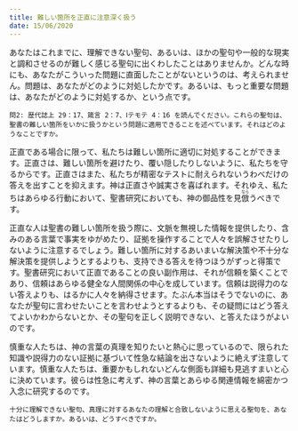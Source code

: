 ```yaml
---
title: 難しい箇所を正直に注意深く扱う
date: 15/06/2020
---
```


あなたはこれまでに、理解できない聖句、あるいは、ほかの聖句や一般的な現実と調和させるのが難しく感じる聖句に出くわしたことはありませんか。どんな時にも、あなたがこういった問題に直面したことがないというのは、考えられません。問題は、あなたがどのように対処したかです。あるいは、もっと重要な問題は、あなたがどのように対処するか、という点です。

`問2: 歴代誌上 29：17、箴言 2：7、Ⅰテモテ 4：16 を読んでください。これらの聖句は、聖書の難しい箇所をいかに扱うかという問題に適用できることを述べています。それはどのようなことですか。`

正直である場合に限って、私たちは難しい箇所に適切に対処することができます。正直さは、難しい箇所を避けたり、覆い隠したりしないように、私たちを守るからです。正直さはまた、私たちが精密なテストに耐えられないうわべだけの答えを出すことを抑えます。神は正直さや誠実さを喜ばれます。それゆえ、私たちはあらゆる行動において、聖書研究においても、神の御品性を見<ruby>倣<rt>なら</rt></ruby>うべきです。

正直な人は聖書の難しい箇所を扱う際に、文脈を無視した情報を提供したり、含みのある言葉で事実をゆがめたり、証拠を操作することで人々を誤解させたりしないように注意するでしょう。難しい箇所に対するあいまいな解決策や不十分な解決策を提供しようとするよりも、支持できる答えを待つほうがずっと得策です。聖書研究において正直であることの良い副作用は、それが信頼を築くことであり、信頼はあらゆる健全な人間関係の中心を成しています。信頼は説得力のない答えよりも、はるかに人々を納得させます。たぶん本当はそうでないのに、あなたが聖句に言わせたいことを言わせようとするよりも、その疑問にはどう答えてよいかわからないとか、その聖句を正しく説明できない、と答えたほうがよいのです。

慎重な人たちは、神の言葉の真理を知りたいと熱心に思っているので、限られた知識や説得力のない証拠に基づいて性急な結論を出さないように絶えず注意しています。慎重な人たちは、重要かもしれないどんな側面も詳細も見逃すまいと心に決めています。彼らは性急に考えず、神の言葉とあらゆる関連情報を綿密かつ入念に研究するのです。

`十分に理解できない聖句、真理に対するあなたの理解と合致しないように思える聖句を、あなたはどうしますか。あるいは、どうすべきですか。`